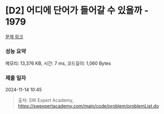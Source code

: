 # [D2] 어디에 단어가 들어갈 수 있을까 - 1979 

[문제 링크](https://swexpertacademy.com/main/code/problem/problemDetail.do?contestProbId=AV5PuPq6AaQDFAUq) 

### 성능 요약

메모리: 13,376 KB, 시간: 7 ms, 코드길이: 1,060 Bytes

### 제출 일자

2024-11-14 10:45



> 출처: SW Expert Academy, https://swexpertacademy.com/main/code/problem/problemList.do